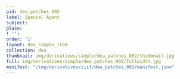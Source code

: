 ```yaml
---
pid: dea_patches_002
label: Special Agent
subject: 
place: 
! '': 
order: '1'
layout: dea_simple_item
collection: dea
thumbnail: img/derivatives/simple/dea_patches_002/thumbnail.jpg
full: img/derivatives/simple/dea_patches_002/fullwidth.jpg
manifest: "/img/derivatives/iiif/dea_patches_002/manifest.json"
---
```

